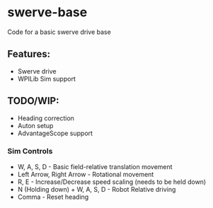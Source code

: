 # swerve-base
Code for a basic swerve drive base

## Features:
* Swerve drive
* WPILib Sim support

## TODO/WIP:
* Heading correction
* Auton setup
* AdvantageScope support


### Sim Controls
* W, A, S, D - Basic field-relative translation movement
* Left Arrow, Right Arrow - Rotational movement
* R, E - Increase/Decrease speed scaling (needs to be held down)
* N (Holding down) + W, A, S, D - Robot Relative driving
* Comma - Reset heading